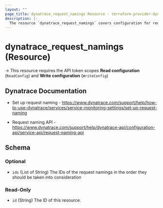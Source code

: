 ```yaml
---
layout: ""
page_title: dynatrace_request_namings Resource - terraform-provider-dynatrace"
description: |-
  The resource `dynatrace_request_namings` covers configuration for request naming order
---
```


# dynatrace_request_namings (Resource)

-> This resource requires the API token scopes **Read configuration** (`ReadConfig`) and **Write configuration** (`WriteConfig`)

## Dynatrace Documentation

- Set up request naming - https://www.dynatrace.com/support/help/how-to-use-dynatrace/services/service-monitoring-settings/set-up-request-naming

- Request naming API - https://www.dynatrace.com/support/help/dynatrace-api/configuration-api/service-api/request-naming-api

<!-- schema generated by tfplugindocs -->
## Schema

### Optional

- `ids` (List of String) The IDs of the request namings in the order they should be taken into consideration

### Read-Only

- `id` (String) The ID of this resource.
 